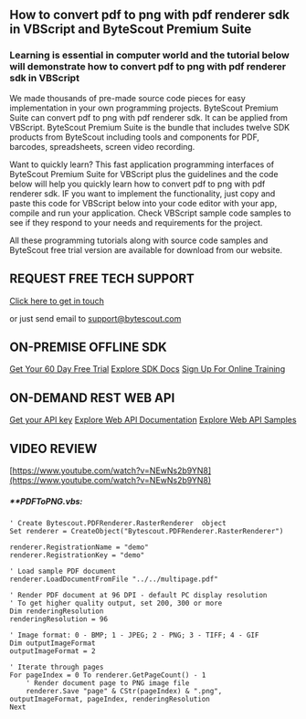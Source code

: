## How to convert pdf to png with pdf renderer sdk in VBScript and ByteScout Premium Suite

### Learning is essential in computer world and the tutorial below will demonstrate how to convert pdf to png with pdf renderer sdk in VBScript

We made thousands of pre-made source code pieces for easy implementation in your own programming projects. ByteScout Premium Suite can convert pdf to png with pdf renderer sdk. It can be applied from VBScript. ByteScout Premium Suite is the bundle that includes twelve SDK products from ByteScout including tools and components for PDF, barcodes, spreadsheets, screen video recording.

Want to quickly learn? This fast application programming interfaces of ByteScout Premium Suite for VBScript plus the guidelines and the code below will help you quickly learn how to convert pdf to png with pdf renderer sdk. IF you want to implement the functionality, just copy and paste this code for VBScript below into your code editor with your app, compile and run your application. Check VBScript sample code samples to see if they respond to your needs and requirements for the project.

All these programming tutorials along with source code samples and ByteScout free trial version are available for download from our website.

## REQUEST FREE TECH SUPPORT

[Click here to get in touch](https://bytescout.zendesk.com/hc/en-us/requests/new?subject=ByteScout%20Premium%20Suite%20Question)

or just send email to [support@bytescout.com](mailto:support@bytescout.com?subject=ByteScout%20Premium%20Suite%20Question) 

## ON-PREMISE OFFLINE SDK 

[Get Your 60 Day Free Trial](https://bytescout.com/download/web-installer?utm_source=github-readme)
[Explore SDK Docs](https://bytescout.com/documentation/index.html?utm_source=github-readme)
[Sign Up For Online Training](https://academy.bytescout.com/)


## ON-DEMAND REST WEB API

[Get your API key](https://pdf.co/documentation/api?utm_source=github-readme)
[Explore Web API Documentation](https://pdf.co/documentation/api?utm_source=github-readme)
[Explore Web API Samples](https://github.com/bytescout/ByteScout-SDK-SourceCode/tree/master/PDF.co%20Web%20API)

## VIDEO REVIEW

[https://www.youtube.com/watch?v=NEwNs2b9YN8](https://www.youtube.com/watch?v=NEwNs2b9YN8)




<!-- code block begin -->

##### ****PDFToPNG.vbs:**
    
```
' Create Bytescout.PDFRenderer.RasterRenderer  object
Set renderer = CreateObject("Bytescout.PDFRenderer.RasterRenderer")

renderer.RegistrationName = "demo"
renderer.RegistrationKey = "demo"

' Load sample PDF document
renderer.LoadDocumentFromFile "../../multipage.pdf"

' Render PDF document at 96 DPI - default PC display resolution
' To get higher quality output, set 200, 300 or more
Dim renderingResolution
renderingResolution = 96

' Image format: 0 - BMP; 1 - JPEG; 2 - PNG; 3 - TIFF; 4 - GIF
Dim outputImageFormat
outputImageFormat = 2

' Iterate through pages
For pageIndex = 0 To renderer.GetPageCount() - 1
	' Render document page to PNG image file
	renderer.Save "page" & CStr(pageIndex) & ".png", outputImageFormat, pageIndex, renderingResolution
Next



```

<!-- code block end -->